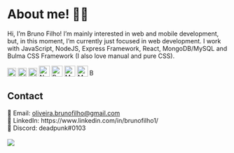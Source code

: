 <h1 title="Sobre mim!">About me! 👨‍💻</h1>


Hi, I’m Bruno Filho! I’m mainly interested in web and mobile development, but, in this moment, I’m currently just focused in web development. I work with JavaScript, NodeJS, Express Framework, React, MongoDB/MySQL and Bulma CSS Framework (I also love manual and pure CSS).

<img title="HTML" width="20px" src="https://www.webpeople.net.br/images/html.svg"/> <img title="CSS" width="20px" src="https://upload.wikimedia.org/wikipedia/commons/thumb/3/3d/CSS.3.svg/730px-CSS.3.svg.png"/>
<img title="JavaScript" width="20px" src="https://upload.wikimedia.org/wikipedia/commons/thumb/d/d4/Javascript-shield.svg/726px-Javascript-shield.svg.png"/>
<img title="NodeJS" width="25px" src="https://cdn.iconscout.com/icon/free/png-256/node-js-1174925.png"/>
<img title="ReactJS" width="25px" src="https://i.ibb.co/4MMLVTv/584830f5cef1014c0b5e4aa1.png"/>
<img title="MongoDB" width="25px" src="https://upload.wikimedia.org/wikipedia/commons/thumb/f/f9/Antu_mongodb.svg/1200px-Antu_mongodb.svg.png"/>
<img title="MySQL" width="25px" src="https://www.freepnglogos.com/uploads/logo-mysql-png/logo-mysql-mysql-logo-png-images-are-download-crazypng-21.png"/>
<img title="Bulma CSS Framework" width="17px" src="https://iconape.com/wp-content/files/aj/349519/svg/bulma-seeklogo.com.svg"/>

<h2 title="Contato">Contact</h2>
    📧 Email: <a href="mailto:oliveira.brunofilho@gmail.com"> oliveira.brunofilho@gmail.com</a>
<br>
   🔗 LinkedIn: https://www.linkedin.com/in/brunofilho1/
<br>
   🤙 Discord: deadpunk#0103
<br>
<br>
<img src="https://miro.medium.com/max/3200/1*OF0xEMkWBv-69zvmNs6RDQ.gif"/>

<!---
deadpunk551/deadpunk551 is a ✨ special ✨ repository because its `README.md` (this file) appears on your GitHub profile.
You can click the Preview link to take a look at your changes.
--->
